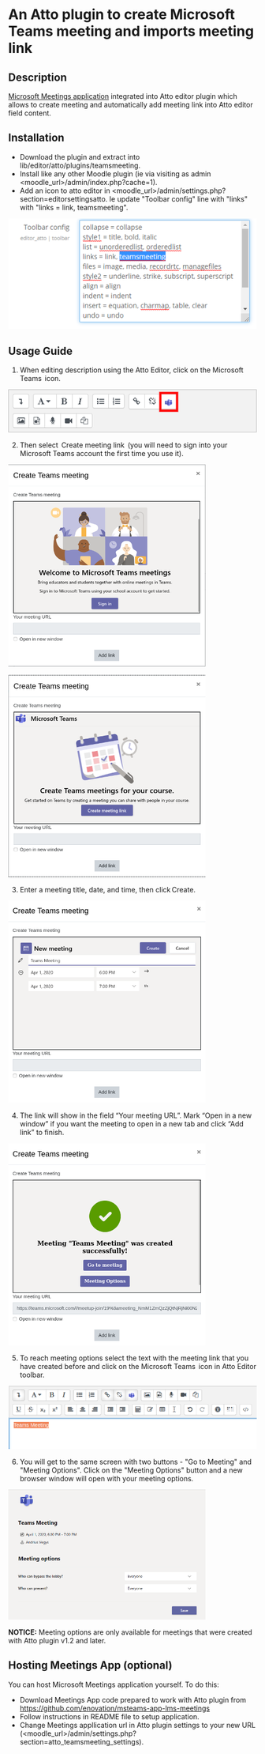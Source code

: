 # An Atto plugin to create Microsoft Teams meeting and imports meeting link

## Description
[Microsoft Meetings application](https://github.com/OfficeDev/msteams-app-lms-meetings#frequently-asked-questions) integrated into Atto editor plugin which allows to create meeting and automatically add meeting link into Atto editor field content.

## Installation
* Download the plugin and extract into lib/editor/atto/plugins/teamsmeeting.
* Install like any other Moodle plugin (ie via visiting as admin <moodle_url>/admin/index.php?cache=1).
* Add an icon to atto editor in <moodle_url>/admin/settings.php?section=editorsettingsatto. Ie update "Toolbar config" line with "links" with "links = link, teamsmeeting".

![Screenshot of the settings](docs/settings.png)

## Usage Guide
1. When editing description using the Atto Editor, click on the Microsoft Teams  icon.

![Screenshot of the toolbar](docs/toolbar.png)

2. Then select  Create meeting link  (you will need to sign into your Microsoft Teams account the first time you use it).

![Screenshot of the sign in page](docs/signin.png)

![Screenshot of the create meeting page](docs/createmeeting.png)

3. Enter a meeting title, date, and time, then click Create.

![Screenshot of the enter meeting data page](docs/meetingdata.png)

4. The link will show in the field “Your meeting URL”. Mark “Open in a new window” if you want the meeting to open in a new tab and click “Add link” to finish.

![Screenshot of the meeting created page](docs/meetingcreated.png)

5. To reach meeting options select the text with the meeting link that you have created before and click on the Microsoft Teams  icon in Atto Editor toolbar.

![Screenshot of the selected link page](docs/selected.png)

6. You will get to the same screen with two buttons - "Go to Meeting" and "Meeting Options". Click on the "Meeting Options" button and a new browser window will open with your meeting options.

![Screenshot of the meeting options page](docs/options.png)

**NOTICE:** Meeting options are only available for meetings that were created with Atto plugin v1.2 and later.


## Hosting Meetings App (optional)
You can host Microsoft Meetings application yourself. To do this:
* Download Meetings App code prepared to work with Atto plugin from https://github.com/enovation/msteams-app-lms-meetings
* Follow instructions in README file to setup application.
* Change Meetings appllication url in Atto plugin settings to your new URL (<moodle_url>/admin/settings.php?section=atto_teamsmeeting_settings).



